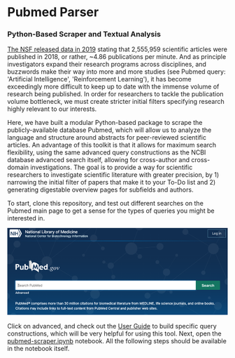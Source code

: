 # Pubmed Parser
### Python-Based Scraper and Textual Analysis

[The NSF released data in 2019](https://ncses.nsf.gov/pubs/nsb20206/data) stating that 2,555,959 scientific articles were published in 2018, or rather, \~4.86 publications per minute. And as principle investigators expand their research programs across disciplines, and buzzwords make their way into more and more studies (see Pubmed query: 'Artificial Intelligence', 'Reinforcement Learning'), it has become exceedingly more difficult to keep up to date with the immense volume of research being published. In order for researchers to tackle the publication volume bottleneck, we must create stricter initial filters specifying research highly relevant to our interests. 

Here, we have built a modular Python-based package to scrape the publicly-available database Pubmed, which will allow us to analyze the language and structure around abstracts for peer-reviewed scientific articles. An advantage of this toolkit is that it allows for maximum search flexibility, using the same advanced query constructions as the NCBI database advanced search itself, allowing for cross-author and cross-domain investigations. The goal is to provide a way for scientific researchers to investigate scientific literature with greater precision, by 1) narrowing the initial filter of papers that make it to your To-Do list and 2) generating digestable overview pages for subfields and authors. 

To start, clone this repository, and test out different searches on the Pubmed main page to get a sense for the types of queries you might be interested in.

![Selected dataset (though others are compatible as well for this code](docs/images/PubmedHeader.png)

Click on advanced, and check out the [User Guide](https://pubmed.ncbi.nlm.nih.gov/help/) to build specific query constructions, which will be very helpful for using this tool. Next, open the [pubmed-scraper.ipynb](pubmed-scraper.ipynb) notebook. All the following steps should be available in the notebook itself.
